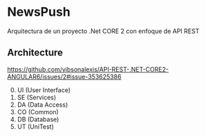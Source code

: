 # NewsPush
Arquitectura de un proyecto .Net CORE 2 con enfoque de API REST


## Architecture
https://github.com/yibsonalexis/API-REST-.NET-CORE2-ANGULAR6/issues/2#issue-353625386

0. UI (User Interface)
1. SE (Services)
2. DA (Data Access)
3. CO (Common)
8. DB (Database)
9. UT (UniTest)

